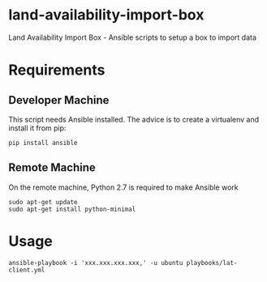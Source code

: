 # land-availability-import-box
Land Availability Import Box - Ansible scripts to setup a box to import data

# Requirements

## Developer Machine
This script needs Ansible installed. The advice is to create a virtualenv and
install it from pip:

```
pip install ansible
```

## Remote Machine
On the remote machine, Python 2.7 is required to make Ansible work

```
sudo apt-get update
sudo apt-get install python-minimal
```

# Usage

```
ansible-playbook -i 'xxx.xxx.xxx.xxx,' -u ubuntu playbooks/lat-client.yml
```
